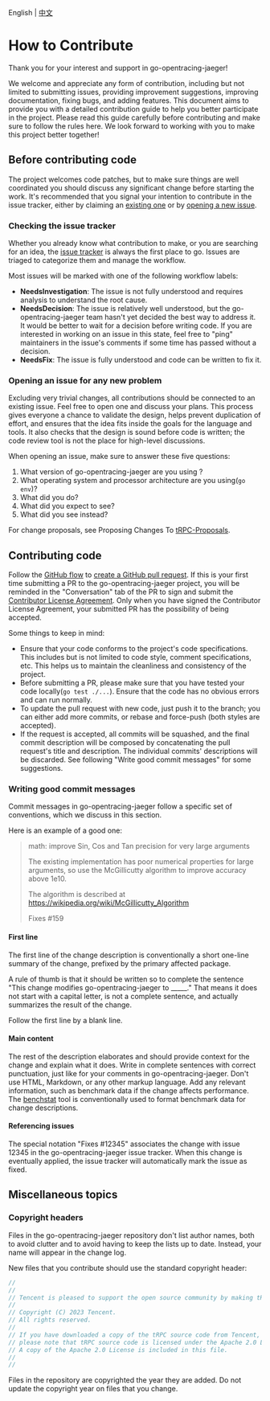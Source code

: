English | [中文](CONTRIBUTING.zh_CN.md)

# How to Contribute

Thank you for your interest and support in go-opentracing-jaeger!

We welcome and appreciate any form of contribution, including but not limited to submitting issues, providing improvement suggestions, improving documentation, fixing bugs, and adding features.
This document aims to provide you with a detailed contribution guide to help you better participate in the project.
Please read this guide carefully before contributing and make sure to follow the rules here.
We look forward to working with you to make this project better together!

## Before contributing code

The project welcomes code patches, but to make sure things are well coordinated you should discuss any significant change before starting the work.
It's recommended that you signal your intention to contribute in the issue tracker, either by claiming an [existing one](https://github.com/trpc-ecosystem/go-opentracing-jaeger/issues) or by [opening a new issue](https://github.com/trpc-ecosystem/go-opentracing-jaeger/issues/new).

### Checking the issue tracker

Whether you already know what contribution to make, or you are searching for an idea, the [issue tracker](https://github.com/trpc-ecosystem/go-opentracing-jaeger/issues) is always the first place to go.
Issues are triaged to categorize them and manage the workflow.

Most issues will be marked with one of the following workflow labels:
- **NeedsInvestigation**: The issue is not fully understood and requires analysis to understand the root cause.
- **NeedsDecision**: The issue is relatively well understood, but the go-opentracing-jaeger team hasn't yet decided the best way to address it.
  It would be better to wait for a decision before writing code.
  If you are interested in working on an issue in this state, feel free to "ping" maintainers in the issue's comments if some time has passed without a decision.
- **NeedsFix**: The issue is fully understood and code can be written to fix it.

### Opening an issue for any new problem

Excluding very trivial changes, all contributions should be connected to an existing issue.
Feel free to open one and discuss your plans.
This process gives everyone a chance to validate the design, helps prevent duplication of effort, and ensures that the idea fits inside the goals for the language and tools.
It also checks that the design is sound before code is written; the code review tool is not the place for high-level discussions.

When opening an issue, make sure to answer these five questions:
1. What version of go-opentracing-jaeger are you using ?
2. What operating system and processor architecture are you using(`go env`)?
3. What did you do?
4. What did you expect to see?
5. What did you see instead?

For change proposals, see Proposing Changes To [tRPC-Proposals](https://github.com/trpc-group/trpc/tree/main/proposal).

## Contributing code

Follow the [GitHub flow](https://docs.github.com/en/get-started/quickstart/github-flow) to [create a GitHub pull request](https://docs.github.com/en/get-started/quickstart/github-flow#create-a-pull-request).
If this is your first time submitting a PR to the go-opentracing-jaeger project, you will be reminded in the "Conversation" tab of the PR to sign and submit the [Contributor License Agreement](https://github.com/trpc-group/cla-database/blob/main/Tencent-Contributor-License-Agreement.md).
Only when you have signed the Contributor License Agreement, your submitted PR has the possibility of being accepted.

Some things to keep in mind:
- Ensure that your code conforms to the project's code specifications.
  This includes but is not limited to code style, comment specifications, etc. This helps us to maintain the cleanliness and consistency of the project.
- Before submitting a PR, please make sure that you have tested your code locally(`go test ./...`).
  Ensure that the code has no obvious errors and can run normally.
- To update the pull request with new code, just push it to the branch;
  you can either add more commits, or rebase and force-push (both styles are accepted).
- If the request is accepted, all commits will be squashed, and the final commit description will be composed by concatenating the pull request's title and description.
  The individual commits' descriptions will be discarded.
  See following "Write good commit messages" for some suggestions.

### Writing good commit messages

Commit messages in go-opentracing-jaeger follow a specific set of conventions, which we discuss in this section.

Here is an example of a good one:


> math: improve Sin, Cos and Tan precision for very large arguments
>
> The existing implementation has poor numerical properties for
> large arguments, so use the McGillicutty algorithm to improve
> accuracy above 1e10.
>
> The algorithm is described at https://wikipedia.org/wiki/McGillicutty_Algorithm
>
> Fixes #159


#### First line

The first line of the change description is conventionally a short one-line summary of the change, prefixed by the primary affected package.

A rule of thumb is that it should be written so to complete the sentence "This change modifies go-opentracing-jaeger to _____."
That means it does not start with a capital letter, is not a complete sentence, and actually summarizes the result of the change.

Follow the first line by a blank line.

#### Main content

The rest of the description elaborates and should provide context for the change and explain what it does.
Write in complete sentences with correct punctuation, just like for your comments in go-opentracing-jaeger.
Don't use HTML, Markdown, or any other markup language.
Add any relevant information, such as benchmark data if the change affects performance.
The [benchstat](https://godoc.org/golang.org/x/perf/cmd/benchstat) tool is conventionally used to format benchmark data for change descriptions.

#### Referencing issues

The special notation "Fixes #12345" associates the change with issue 12345 in the go-opentracing-jaeger issue tracker.
When this change is eventually applied, the issue tracker will automatically mark the issue as fixed.


## Miscellaneous topics

### Copyright headers

Files in the go-opentracing-jaeger repository don't list author names, both to avoid clutter and to avoid having to keep the lists up to date.
Instead, your name will appear in the change log.

New files that you contribute should use the standard copyright header:

```go
//
//
// Tencent is pleased to support the open source community by making tRPC available.
//
// Copyright (C) 2023 Tencent.
// All rights reserved.
//
// If you have downloaded a copy of the tRPC source code from Tencent,
// please note that tRPC source code is licensed under the Apache 2.0 License,
// A copy of the Apache 2.0 License is included in this file.
//
//
```

Files in the repository are copyrighted the year they are added.
Do not update the copyright year on files that you change.